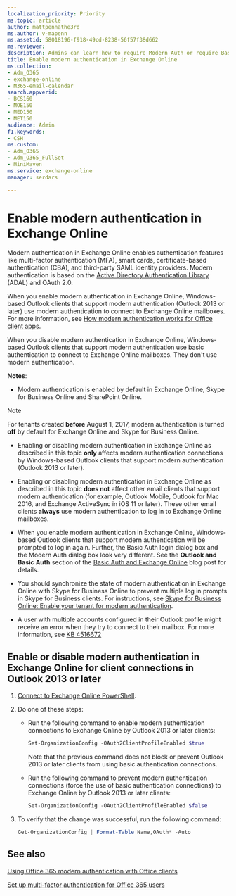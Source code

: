 ```yaml
---
localization_priority: Priority
ms.topic: article
author: mattpennathe3rd
ms.author: v-mapenn
ms.assetid: 58018196-f918-49cd-8238-56f57f38d662
ms.reviewer: 
description: Admins can learn how to require Modern Auth or require Basic Auth for connections to Exchange Online by Outlook 2013 or later.
title: Enable modern authentication in Exchange Online
ms.collection:
- Adm_O365
- exchange-online
- M365-email-calendar
search.appverid:
- BCS160
- MOE150
- MED150
- MET150
audience: Admin
f1.keywords:
- CSH
ms.custom:
- Adm_O365
- Adm_O365_FullSet
- MiniMaven
ms.service: exchange-online
manager: serdars

---
```


# Enable modern authentication in Exchange Online

Modern authentication in Exchange Online enables authentication features like multi-factor authentication (MFA), smart cards, certificate-based authentication (CBA), and third-party SAML identity providers. Modern authentication is based on the [Active Directory Authentication Library](https://go.microsoft.com/fwlink/p/?LinkId=717281) (ADAL) and OAuth 2.0.

When you enable modern authentication in Exchange Online, Windows-based Outlook clients that support modern authentication (Outlook 2013 or later) use modern authentication to connect to Exchange Online mailboxes. For more information, see [How modern authentication works for Office client apps](https://support.office.com/article/e4c45989-4b1a-462e-a81b-2a13191cf517).

When you disable modern authentication in Exchange Online, Windows-based Outlook clients that support modern authentication use basic authentication to connect to Exchange Online mailboxes. They don't use modern authentication.

 **Notes**:

- Modern authentication is enabled by default in Exchange Online, Skype for Business Online and SharePoint Online.

> [!NOTE]
> For tenants created **before** August 1, 2017, modern authentication is turned **off** by default for Exchange Online and Skype for Business Online.

- Enabling or disabling modern authentication in Exchange Online as described in this topic **only** affects modern authentication connections by Windows-based Outlook clients that support modern authentication (Outlook 2013 or later).

- Enabling or disabling modern authentication in Exchange Online as described in this topic **does not** affect other email clients that support modern authentication (for example, Outlook Mobile, Outlook for Mac 2016, and Exchange ActiveSync in iOS 11 or later). These other email clients **always** use modern authentication to log in to Exchange Online mailboxes.

- When you enable modern authentication in Exchange Online, Windows-based Outlook clients that support modern authentication will be prompted to log in again. Further, the Basic Auth login dialog box and the Modern Auth dialog box look very different. See the **Outlook and Basic Auth** section of the [Basic Auth and Exchange Online](https://techcommunity.microsoft.com/t5/exchange-team-blog/basic-auth-and-exchange-online-february-2020-update/ba-p/1191282) blog post for details.

- You should synchronize the state of modern authentication in Exchange Online with Skype for Business Online to prevent multiple log in prompts in Skype for Business clients. For instructions, see [Skype for Business Online: Enable your tenant for modern authentication](https://aka.ms/SkypeModernAuth).

- A user with multiple accounts configured in their Outlook profile might receive an error when they try to connect to their mailbox. For more information, see [KB 4516672](https://support.microsoft.com/help/4516672/outlook-shows-disconnected-after-enabling-modern-authentication-in-off)

## Enable or disable modern authentication in Exchange Online for client connections in Outlook 2013 or later

1. [Connect to Exchange Online PowerShell](https://go.microsoft.com/fwlink/p/?LinkID=534121).

2. Do one of these steps:

   - Run the following command to enable modern authentication connections to Exchange Online by Outlook 2013 or later clients:

     ```PowerShell
     Set-OrganizationConfig -OAuth2ClientProfileEnabled $true
     ```

     Note that the previous command does not block or prevent Outlook 2013 or later clients from using basic authentication connections.

   - Run the following command to prevent modern authentication connections (force the use of basic authentication connections) to Exchange Online by Outlook 2013 or later clients:

     ```PowerShell
     Set-OrganizationConfig -OAuth2ClientProfileEnabled $false
     ```

3. To verify that the change was successful, run the following command:

     ```PowerShell
     Get-OrganizationConfig | Format-Table Name,OAuth* -Auto
     ```

## See also

[Using Office 365 modern authentication with Office clients](https://support.office.com/article/776c0036-66fd-41cb-8928-5495c0f9168a)

[Set up multi-factor authentication for Office 365 users](https://docs.microsoft.com/office365/admin/security-and-compliance/set-up-multi-factor-authentication)
